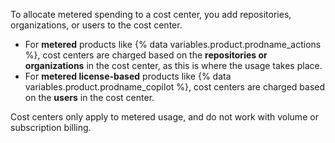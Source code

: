 To allocate metered spending to a cost center, you add repositories, organizations, or users to the cost center.

* For **metered** products like {% data variables.product.prodname_actions %}, cost centers are charged based on the **repositories or organizations** in the cost center, as this is where the usage takes place.
* For **metered license-based** products like {% data variables.product.prodname_copilot %}, cost centers are charged based on the **users** in the cost center.

Cost centers only apply to metered usage, and do not work with volume or subscription billing.
